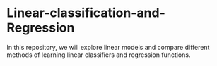 # Linear-classification-and-Regression
In this repository, we will explore linear models and compare different methods of learning linear classifiers and regression functions.
